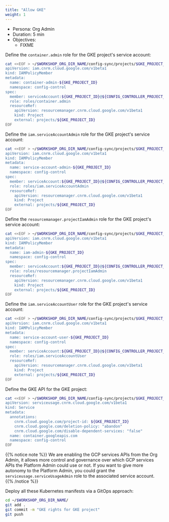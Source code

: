 ```yaml
---
title: "Allow GKE"
weight: 1
---
```

- Persona: Org Admin
- Duration: 5 min
- Objectives:
  - FIXME

Define the `container.admin` role for the GKE project's service account:
```Bash
cat <<EOF > ~/$WORKSHOP_ORG_DIR_NAME/config-sync/projects/$GKE_PROJECT_ID/container-admin.yaml
apiVersion: iam.cnrm.cloud.google.com/v1beta1
kind: IAMPolicyMember
metadata:
  name: container-admin-${GKE_PROJECT_ID}
  namespace: config-control
spec:
  member: serviceAccount:${GKE_PROJECT_ID}@${CONFIG_CONTROLLER_PROJECT_ID}.iam.gserviceaccount.com
  role: roles/container.admin
  resourceRef:
    apiVersion: resourcemanager.cnrm.cloud.google.com/v1beta1
    kind: Project
    external: projects/${GKE_PROJECT_ID}
EOF
```

Define the `iam.serviceAccountAdmin` role for the GKE project's service account:
```Bash
cat <<EOF > ~/$WORKSHOP_ORG_DIR_NAME/config-sync/projects/$GKE_PROJECT_ID/service-account-admin.yaml
apiVersion: iam.cnrm.cloud.google.com/v1beta1
kind: IAMPolicyMember
metadata:
  name: service-account-admin-${GKE_PROJECT_ID}
  namespace: config-control
spec:
  member: serviceAccount:${GKE_PROJECT_ID}@${CONFIG_CONTROLLER_PROJECT_ID}.iam.gserviceaccount.com
  role: roles/iam.serviceAccountAdmin
  resourceRef:
    apiVersion: resourcemanager.cnrm.cloud.google.com/v1beta1
    kind: Project
    external: projects/${GKE_PROJECT_ID}
EOF
```

Define the `resourcemanager.projectIamAdmin` role for the GKE project's service account:
```Bash
cat <<EOF > ~/$WORKSHOP_ORG_DIR_NAME/config-sync/projects/$GKE_PROJECT_ID/iam-admin.yaml
apiVersion: iam.cnrm.cloud.google.com/v1beta1
kind: IAMPolicyMember
metadata:
  name: iam-admin-${GKE_PROJECT_ID}
  namespace: config-control
spec:
  member: serviceAccount:${GKE_PROJECT_ID}@${CONFIG_CONTROLLER_PROJECT_ID}.iam.gserviceaccount.com
  role: roles/resourcemanager.projectIamAdmin
  resourceRef:
    apiVersion: resourcemanager.cnrm.cloud.google.com/v1beta1
    kind: Project
    external: projects/${GKE_PROJECT_ID}
EOF
```

Define the `iam.serviceAccountUser` role for the GKE project's service account:
```Bash
cat <<EOF > ~/$WORKSHOP_ORG_DIR_NAME/config-sync/projects/$GKE_PROJECT_ID/service-account-user.yaml
apiVersion: iam.cnrm.cloud.google.com/v1beta1
kind: IAMPolicyMember
metadata:
  name: service-account-user-${GKE_PROJECT_ID}
  namespace: config-control
spec:
  member: serviceAccount:${GKE_PROJECT_ID}@${CONFIG_CONTROLLER_PROJECT_ID}.iam.gserviceaccount.com
  role: roles/iam.serviceAccountUser
  resourceRef:
    apiVersion: resourcemanager.cnrm.cloud.google.com/v1beta1
    kind: Project
    external: projects/${GKE_PROJECT_ID}
EOF
```

Define the GKE API for the GKE project:
```Bash
cat <<EOF > ~/$WORKSHOP_ORG_DIR_NAME/config-sync/projects/$GKE_PROJECT_ID/container-service.yaml
apiVersion: serviceusage.cnrm.cloud.google.com/v1beta1
kind: Service
metadata:
  annotations:
    cnrm.cloud.google.com/project-id: ${GKE_PROJECT_ID}
    cnrm.cloud.google.com/deletion-policy: "abandon"
    cnrm.cloud.google.com/disable-dependent-services: "false"
  name: container.googleapis.com
  namespace: config-control
EOF
```
{{% notice note %}}
We are enabling the GCP services APIs from the Org Admin, it allows more control and governance over which GCP services APIs the Platform Admin could use or not. If you want to give more autonomy to the Platform Admin, you could grant the `serviceusage.serviceUsageAdmin` role to the associated service account.
{{% /notice %}}

Deploy all these Kubernetes manifests via a GitOps approach:
```Bash
cd ~/$WORKSHOP_ORG_DIR_NAME/
git add .
git commit -m "GKE rights for GKE project"
git push
```